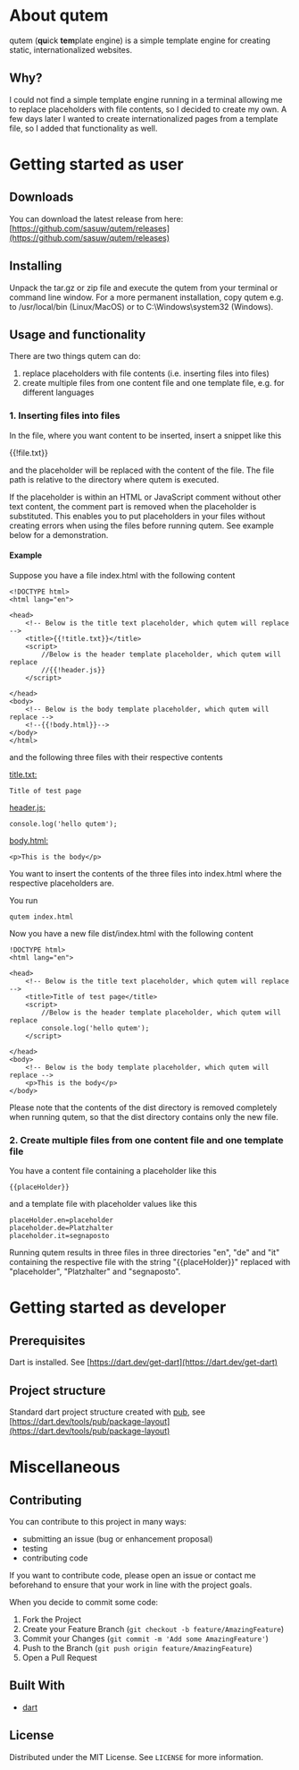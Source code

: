 <!-- ABOUT THE PROJECT -->
# About qutem

qutem (**qu**ick **tem**plate engine) is a simple template engine for creating static, internationalized websites.

## Why?

I could not find a simple template engine running in a terminal allowing me to replace placeholders with file contents, so I decided to create my own. A few days later I wanted to create internationalized pages from a template file, so I added that functionality as well.

# Getting started as user

## Downloads

You can download the latest release from here: [https://github.com/sasuw/qutem/releases](https://github.com/sasuw/qutem/releases)

## Installing

Unpack the tar.gz or zip file and execute the qutem from your terminal or command line window. For a more permanent installation, copy qutem e.g. to /usr/local/bin (Linux/MacOS) or to C:\Windows\system32 (Windows).

## Usage and functionality

There are two things qutem can do:  
 1. replace placeholders with file contents (i.e. inserting files into files)  
 2. create multiple files from one content file and one template file, e.g. for different languages

### 1. Inserting files into files

In the file, where you want content to be inserted, insert a snippet like this

{{!file.txt}}

and the placeholder will be replaced with the content of the file. The file path is relative to the directory where qutem is executed. 

If the placeholder is within an HTML or JavaScript comment without other text content, the comment part is removed when the placeholder is substituted. This enables you to put placeholders in your files without creating errors when using the files before running qutem. See example below for a demonstration.

#### Example

Suppose you have a file index.html with the following content

    <!DOCTYPE html>
    <html lang="en">
    
    <head>
        <!-- Below is the title text placeholder, which qutem will replace -->
    	<title>{{!title.txt}}</title>
    	<script>
    		//Below is the header template placeholder, which qutem will replace
    		//{{!header.js}}
    	</script>
        
    </head>
    <body>
    	<!-- Below is the body template placeholder, which qutem will replace -->
        <!--{{!body.html}}-->
    </body>
    </html>

and the following three files with their respective contents

<u>title.txt:</u>

    Title of test page

<u>header.js:</u>

    console.log('hello qutem');

<u>body.html:</u>

    <p>This is the body</p>

You want to insert the contents of the three files into index.html where the respective placeholders are.

You run

    qutem index.html

Now you have a new file dist/index.html with the following content

    !DOCTYPE html>
    <html lang="en">
    
    <head>
        <!-- Below is the title text placeholder, which qutem will replace -->
    	<title>Title of test page</title>
    	<script>
    		//Below is the header template placeholder, which qutem will replace
    		console.log('hello qutem');
    	</script>
        
    </head>
    <body>
    	<!-- Below is the body template placeholder, which qutem will replace -->
        <p>This is the body</p>
    </body>

Please note that the contents of the dist directory is removed completely when running qutem, so that the dist directory contains only the new file.

### 2. Create multiple files from one content file and one template file

You have a content file containing a placeholder like this

    {{placeHolder}}

and a template file with placeholder values like this

    placeHolder.en=placeholder
    placeholder.de=Platzhalter
    placeholder.it=segnaposto

Running qutem results in three files in three directories "en", "de" and "it" containing the respective file with the string "{{placeHolder}}" replaced with "placeholder", "Platzhalter" and "segnaposto".

# Getting started as developer

## Prerequisites

Dart is installed. See [https://dart.dev/get-dart](https://dart.dev/get-dart)

## Project structure

Standard dart project structure created with [pub](https://dart.dev/tools/pub/cmd), see [https://dart.dev/tools/pub/package-layout](https://dart.dev/tools/pub/package-layout)

# Miscellaneous

<!-- CONTRIBUTING -->
## Contributing

You can contribute to this project in many ways:

  * submitting an issue (bug or enhancement proposal) 
  * testing
  * contributing code

If you want to contribute code, please open an issue or contact me beforehand to ensure that your work in line with the project goals.

When you decide to commit some code:

1. Fork the Project
2. Create your Feature Branch (`git checkout -b feature/AmazingFeature`)
3. Commit your Changes (`git commit -m 'Add some AmazingFeature'`)
4. Push to the Branch (`git push origin feature/AmazingFeature`)
5. Open a Pull Request

## Built With

* [dart](https://dart.dev)

<!-- LICENSE -->
## License

Distributed under the MIT License. See `LICENSE` for more information.